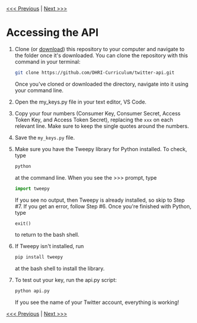 [<<< Previous](02-getting_key.md) | [Next >>>](04-creating_twitterbot.md )

# Accessing the API

1. Clone (or [download](https://github.com/smythp/twitter-workshop/archive/master.zip)) this repository to your computer and navigate to the folder once it's downloaded. You can clone the repository with this command in your terminal:

    ```bash
    git clone https://github.com/DHRI-Curriculum/twitter-api.git
    ```

    Once you've cloned or downloaded the directory, navigate into it using your command line.

2. Open the my_keys.py file in your text editor, VS Code.

3. Copy your four numbers (Consumer Key, Consumer Secret, Access Token Key, and Access Token Secret), replacing the `xxx` on each relevant line. Make sure to keep the single quotes around the numbers.

4. Save the `my_keys.py` file.

5. Make sure you have the Tweepy library for Python installed. To check, type

    ```bash
    python
    ```

    at the command line. When you see the >>> prompt, type

    ```python
    import tweepy
    ```

    If you see no output, then Tweepy is already installed, so skip to Step #7. If you get an error, follow Step #6. Once you're finished with Python, type

    ```python
    exit()
    ```

    to return to the bash shell.  

6. If Tweepy isn't installed, run

    ```python
    pip install tweepy
    ```

    at the bash shell to install the library.  

7. To test out your key, run the api.py script:

    ```bash
    python api.py
    ```

    If you see the name of your Twitter account, everything is working!


[<<< Previous](02-getting_key.md) | [Next >>>](04-creating_twitterbot.md)
